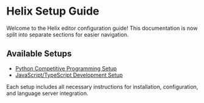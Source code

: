 # Helix Setup Guide

Welcome to the Helix editor configuration guide! This documentation is now split into separate sections for easier navigation.

## Available Setups

- [Python Competitive Programming Setup](./python.md)
- [JavaScript/TypeScript Development Setup](./node.md)

Each setup includes all necessary instructions for installation, configuration, and language server integration.
